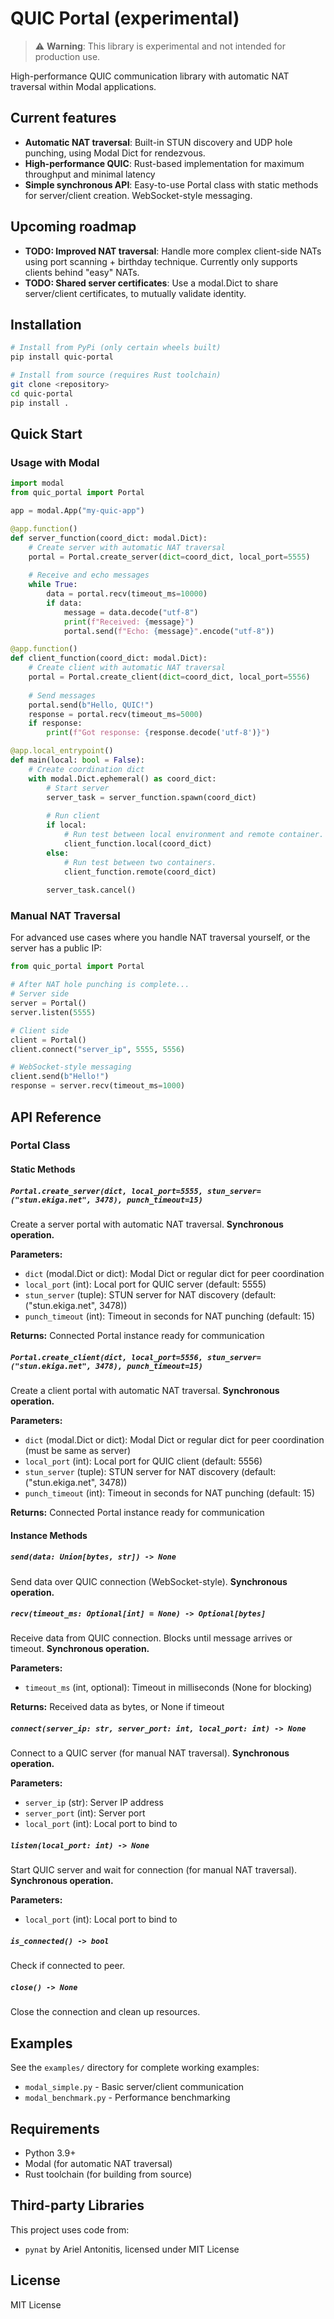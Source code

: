 # QUIC Portal (experimental)

> ⚠️ **Warning**: This library is experimental and not intended for production use.

High-performance QUIC communication library with automatic NAT traversal within Modal applications.

## Current features

- **Automatic NAT traversal**: Built-in STUN discovery and UDP hole punching, using Modal Dict for rendezvous.
- **High-performance QUIC**: Rust-based implementation for maximum throughput and minimal latency
- **Simple synchronous API**: Easy-to-use Portal class with static methods for server/client creation. WebSocket-style messaging.

## Upcoming roadmap

- **TODO: Improved NAT traversal**: Handle more complex client-side NATs using port scanning + birthday technique. Currently only supports clients behind "easy" NATs.
- **TODO: Shared server certificates**: Use a modal.Dict to share server/client certificates, to mutually validate identity.

## Installation

```bash
# Install from PyPi (only certain wheels built)
pip install quic-portal
```

```bash
# Install from source (requires Rust toolchain)
git clone <repository>
cd quic-portal
pip install .
```

## Quick Start

### Usage with Modal

```python
import modal
from quic_portal import Portal

app = modal.App("my-quic-app")

@app.function()
def server_function(coord_dict: modal.Dict):
    # Create server with automatic NAT traversal
    portal = Portal.create_server(dict=coord_dict, local_port=5555)
    
    # Receive and echo messages
    while True:
        data = portal.recv(timeout_ms=10000)
        if data:
            message = data.decode("utf-8")
            print(f"Received: {message}")
            portal.send(f"Echo: {message}".encode("utf-8"))

@app.function()
def client_function(coord_dict: modal.Dict):
    # Create client with automatic NAT traversal
    portal = Portal.create_client(dict=coord_dict, local_port=5556)
    
    # Send messages
    portal.send(b"Hello, QUIC!")
    response = portal.recv(timeout_ms=5000)
    if response:
        print(f"Got response: {response.decode('utf-8')}")

@app.local_entrypoint()
def main(local: bool = False):
    # Create coordination dict
    with modal.Dict.ephemeral() as coord_dict:
        # Start server
        server_task = server_function.spawn(coord_dict)
        
        # Run client
        if local:
            # Run test between local environment and remote container.
            client_function.local(coord_dict)
        else:
            # Run test between two containers.
            client_function.remote(coord_dict)
        
        server_task.cancel()
```

### Manual NAT Traversal

For advanced use cases where you handle NAT traversal yourself, or the server has a public IP:

```python
from quic_portal import Portal

# After NAT hole punching is complete...
# Server side
server = Portal()
server.listen(5555)

# Client side  
client = Portal()
client.connect("server_ip", 5555, 5556)

# WebSocket-style messaging
client.send(b"Hello!")
response = server.recv(timeout_ms=1000)
```

## API Reference

### Portal Class

#### Static Methods

##### `Portal.create_server(dict, local_port=5555, stun_server=("stun.ekiga.net", 3478), punch_timeout=15)`

Create a server portal with automatic NAT traversal. **Synchronous operation.**

**Parameters:**
- `dict` (modal.Dict or dict): Modal Dict or regular dict for peer coordination
- `local_port` (int): Local port for QUIC server (default: 5555)
- `stun_server` (tuple): STUN server for NAT discovery (default: ("stun.ekiga.net", 3478))
- `punch_timeout` (int): Timeout in seconds for NAT punching (default: 15)

**Returns:** Connected Portal instance ready for communication

##### `Portal.create_client(dict, local_port=5556, stun_server=("stun.ekiga.net", 3478), punch_timeout=15)`

Create a client portal with automatic NAT traversal. **Synchronous operation.**

**Parameters:**
- `dict` (modal.Dict or dict): Modal Dict or regular dict for peer coordination (must be same as server)
- `local_port` (int): Local port for QUIC client (default: 5556)
- `stun_server` (tuple): STUN server for NAT discovery (default: ("stun.ekiga.net", 3478))
- `punch_timeout` (int): Timeout in seconds for NAT punching (default: 15)

**Returns:** Connected Portal instance ready for communication

#### Instance Methods

##### `send(data: Union[bytes, str]) -> None`

Send data over QUIC connection (WebSocket-style). **Synchronous operation.**

##### `recv(timeout_ms: Optional[int] = None) -> Optional[bytes]`

Receive data from QUIC connection. Blocks until message arrives or timeout. **Synchronous operation.**

**Parameters:**
- `timeout_ms` (int, optional): Timeout in milliseconds (None for blocking)

**Returns:** Received data as bytes, or None if timeout

##### `connect(server_ip: str, server_port: int, local_port: int) -> None`

Connect to a QUIC server (for manual NAT traversal). **Synchronous operation.**

**Parameters:**
- `server_ip` (str): Server IP address
- `server_port` (int): Server port
- `local_port` (int): Local port to bind to

##### `listen(local_port: int) -> None`

Start QUIC server and wait for connection (for manual NAT traversal). **Synchronous operation.**

**Parameters:**
- `local_port` (int): Local port to bind to

##### `is_connected() -> bool`

Check if connected to peer.

##### `close() -> None`

Close the connection and clean up resources.

## Examples

See the `examples/` directory for complete working examples:

- `modal_simple.py` - Basic server/client communication
- `modal_benchmark.py` - Performance benchmarking

## Requirements

- Python 3.9+
- Modal (for automatic NAT traversal)
- Rust toolchain (for building from source)

## Third-party Libraries
This project uses code from:
- `pynat` by Ariel Antonitis, licensed under MIT License

## License

MIT License 
